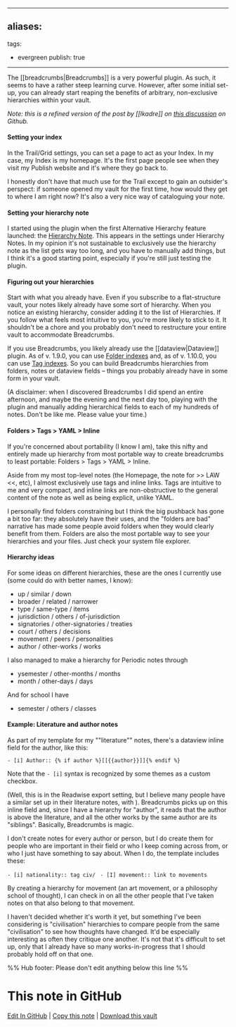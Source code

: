 
---
aliases: 
- 
tags:
- evergreen
publish: true
---

The [[breadcrumbs|Breadcrumbs]] is a very powerful plugin. As such, it seems to have a rather steep learning curve. However, after some initial set-up, you can already start reaping the benefits of arbitrary, non-exclusive hierarchies within your vault. 

*Note: this is a refined version of the post by [[lkadre]] on [this discussion](https://github.com/SkepticMystic/breadcrumbs/discussions/175) on Github.*

#### Setting your index

In the Trail/Grid settings, you can set a page to act as your Index. In my case, my Index is my homepage. It's the first page people see when they visit my Publish website and it's where they go back to. 

I honestly don't have that much use for the Trail except to gain an outsider's perspect: if someone opened my vault for the first time, how would they get to where I am right now? It's also a very nice way of cataloguing your note.

#### Setting your hierarchy note

I started using the plugin when the first Alternative Hierarchy feature launched: the [Hierarchy Note](https://github.com/SkepticMystic/breadcrumbs/wiki/Alternative-Hierarchies#hierarchy-notes). This appears in the settings under Hierarchy Notes. In my opinion it's not sustainable to exclusively use the hierarchy note as the list gets way too long, and you have to manually add things, but I think it's a good starting point, especially if you're still just testing the plugin.

#### Figuring out your hierarchies

Start with what you already have. Even if you subscribe to a flat-structure vault, your notes likely already have some sort of hierarchy. When you notice an existing hierarchy, consider adding it to the list of Hierarchies. If you follow what feels most intuitive to you, you're more likely to stick to it. It shouldn't be a chore and you probably don't need to restructure your entire vault to accommodate Breadcrumbs.

If you use Breadcrumbs, you likely already use the [[dataview|Dataview]] plugin. As of v. 1.9.0, you can use [Folder indexes](https://github.com/SkepticMystic/breadcrumbs/wiki/Alternative-Hierarchies#folder-indexes) and, as of v. 1.10.0, you can use [Tag indexes](https://github.com/SkepticMystic/breadcrumbs/wiki/Alternative-Hierarchies#tag-indexes). So you can build Breadcrumbs hierarchies from folders, notes or dataview fields – things you probably already have in some form in your vault.

(A disclaimer: when I discovered Breadcrumbs I did spend an entire afternoon, and maybe the evening and the next day too, playing with the plugin and manually adding hierarchical fields to each of my hundreds of notes. Don't be like me. Please value your time.)

#### Folders > Tags > YAML > Inline

If you're concerned about portability (I know I am), take this nifty and entirely made up hierarchy from most portable way to create breadcrumbs to least portable: Folders > Tags > YAML > Inline. 

Aside from my most top-level notes (the Homepage, the note for >> LAW <<, etc), I almost exclusively use tags and inline links. Tags are intuitive to me and very compact, and inline links are non-obstructive to the general content of the note as well as being explicit, unlike YAML. 

I personally find folders constraining but I think the big pushback has gone a bit too far: they absolutely have their uses, and the "folders are bad" narrative has made some people avoid folders when they would clearly benefit from them. Folders are also the most portable way to see your hierarchies and your files. Just check your system file explorer.

#### Hierarchy ideas

For some ideas on different hierarchies, these are the ones I currently use (some could do with better names, I know):

-   up / similar / down
-   broader / related / narrower
-   type / same-type / items
-   jurisdiction / others / of-jurisdiction
-   signatories / other-signatories / treaties
-   court / others / decisions
-   movement / peers / personalities
-   author / other-works / works

I also managed to make a hierarchy for Periodic notes through

-   ysemester / other-months / months
-   month / other-days / days

And for school I have

-   semester / others / classes

#### Example: Literature and author notes

As part of my template for my ""literature"" notes, there's a dataview inline field for the author, like this:

`- [i] Author:: {% if author %}[[{{author}}]]{% endif %}`

Note that the `- [i]` syntax is recognized by some themes as a custom checkbox.

(Well, this is in the Readwise export setting, but I believe many people have a similar set up in their literature notes, with ). Breadcrumbs picks up on this inline field and, since I have a hierarchy for "author", it reads that the author is above the literature, and all the other works by the same author are its "siblings". Basically, Breadcrumbs is magic.

I don't create notes for every author or person, but I do create them for people who are important in their field or who I keep coming across from, or who I just have something to say about. When I do, the template includes these:

`- [i] nationality:: tag civ/ `
`- [I] movement:: link to movements`

By creating a hierarchy for movement (an art movement, or a philosophy school of thought), I can check in on all the other people that I've taken notes on that also belong to that movement.

I haven't decided whether it's worth it yet, but something I've been considering is "civilisation" hierarchies to compare people from the same "civilisation" to see how thoughts have changed. It'd be especially interesting as often they critique one another. It's not that it's difficult to set up, only that I already have so many works-in-progress that I should probably hold off on that one.


%% Hub footer: Please don't edit anything below this line %%

# This note in GitHub

<span class="git-footer">[Edit In GitHub](https://github.dev/obsidian-community/obsidian-hub/blob/main/04%20-%20Guides%2C%20Workflows%2C%20%26%20Courses/Guides/How%20to%20get%20the%20most%20out%20of%20the%20Breadcrumbs%20plugin.md "git-hub-edit-note") | [Copy this note](https://raw.githubusercontent.com/obsidian-community/obsidian-hub/main/04%20-%20Guides%2C%20Workflows%2C%20%26%20Courses/Guides/How%20to%20get%20the%20most%20out%20of%20the%20Breadcrumbs%20plugin.md "git-hub-copy-note") | [Download this vault](https://github.com/obsidian-community/obsidian-hub/archive/refs/heads/main.zip "git-hub-download-vault") </span>

